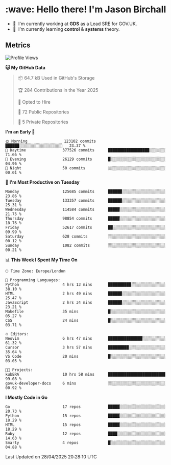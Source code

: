 <h1 align="left" id="jason-title">:wave: Hello there! I'm Jason Birchall</h1>

- :office: &nbsp;I'm currently working at **GDS** as a Lead SRE for GOV.UK.
- :seedling: &nbsp;I’m currently learning **control** & **systems** theory.

<h2>Metrics</h2>

<!--START_SECTION:waka-->
![Profile Views](http://img.shields.io/badge/Profile%20Views-0-blue)

**🐱 My GitHub Data** 

> 📦 64.7 kB Used in GitHub's Storage 
 > 
> 🏆 284 Contributions in the Year 2025
 > 
> 💼 Opted to Hire
 > 
> 📜 72 Public Repositories 
 > 
> 🔑 5 Private Repositories 
 > 
**I'm an Early 🐤** 

```text
🌞 Morning                123102 commits      ██████░░░░░░░░░░░░░░░░░░░   23.37 % 
🌆 Daytime                377526 commits      ██████████████████░░░░░░░   71.66 % 
🌃 Evening                26129 commits       █░░░░░░░░░░░░░░░░░░░░░░░░   04.96 % 
🌙 Night                  50 commits          ░░░░░░░░░░░░░░░░░░░░░░░░░   00.01 % 
```
📅 **I'm Most Productive on Tuesday** 

```text
Monday                   125685 commits      ██████░░░░░░░░░░░░░░░░░░░   23.86 % 
Tuesday                  133357 commits      ██████░░░░░░░░░░░░░░░░░░░   25.31 % 
Wednesday                114584 commits      █████░░░░░░░░░░░░░░░░░░░░   21.75 % 
Thursday                 98854 commits       █████░░░░░░░░░░░░░░░░░░░░   18.76 % 
Friday                   52617 commits       ██░░░░░░░░░░░░░░░░░░░░░░░   09.99 % 
Saturday                 628 commits         ░░░░░░░░░░░░░░░░░░░░░░░░░   00.12 % 
Sunday                   1082 commits        ░░░░░░░░░░░░░░░░░░░░░░░░░   00.21 % 
```


📊 **This Week I Spent My Time On** 

```text
🕑︎ Time Zone: Europe/London

💬 Programming Languages: 
Python                   4 hrs 13 mins       ██████████░░░░░░░░░░░░░░░   38.10 % 
HTML                     2 hrs 49 mins       ██████░░░░░░░░░░░░░░░░░░░   25.47 % 
JavaScript               2 hrs 34 mins       ██████░░░░░░░░░░░░░░░░░░░   23.21 % 
Makefile                 35 mins             █░░░░░░░░░░░░░░░░░░░░░░░░   05.27 % 
CSS                      24 mins             █░░░░░░░░░░░░░░░░░░░░░░░░   03.71 % 

🔥 Editors: 
Neovim                   6 hrs 47 mins       ███████████████░░░░░░░░░░   61.32 % 
Cursor                   3 hrs 57 mins       █████████░░░░░░░░░░░░░░░░   35.64 % 
VS Code                  20 mins             █░░░░░░░░░░░░░░░░░░░░░░░░   03.05 % 

🐱‍💻 Projects: 
kubERA                   10 hrs 58 mins      █████████████████████████   99.08 % 
govuk-developer-docs     6 mins              ░░░░░░░░░░░░░░░░░░░░░░░░░   00.92 % 
```

**I Mostly Code in Go** 

```text
Go                       17 repos            █████░░░░░░░░░░░░░░░░░░░░   20.73 % 
Python                   15 repos            █████░░░░░░░░░░░░░░░░░░░░   18.29 % 
HTML                     15 repos            █████░░░░░░░░░░░░░░░░░░░░   18.29 % 
Ruby                     12 repos            ████░░░░░░░░░░░░░░░░░░░░░   14.63 % 
Smarty                   4 repos             █░░░░░░░░░░░░░░░░░░░░░░░░   04.88 % 
```




 Last Updated on 28/04/2025 20:28:10 UTC
<!--END_SECTION:waka-->

<!-- links -->

[issues page]: https://github.com/jasonBirchall/jasonBirchall/issues "jasonBirchall/issues"
